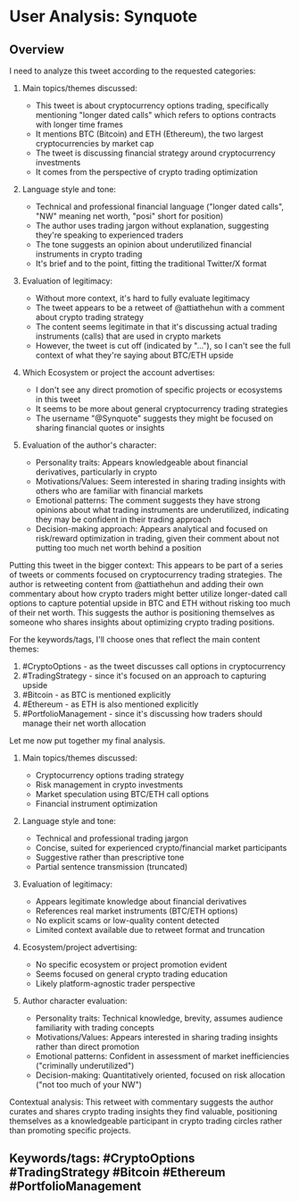 # User Analysis: Synquote

## Overview

<think>
I need to analyze this tweet according to the requested categories:

1. Main topics/themes discussed:
   - This tweet is about cryptocurrency options trading, specifically mentioning "longer dated calls" which refers to options contracts with longer time frames
   - It mentions BTC (Bitcoin) and ETH (Ethereum), the two largest cryptocurrencies by market cap
   - The tweet is discussing financial strategy around cryptocurrency investments
   - It comes from the perspective of crypto trading optimization

2. Language style and tone:
   - Technical and professional financial language ("longer dated calls", "NW" meaning net worth, "posi" short for position)
   - The author uses trading jargon without explanation, suggesting they're speaking to experienced traders
   - The tone suggests an opinion about underutilized financial instruments in crypto trading
   - It's brief and to the point, fitting the traditional Twitter/X format

3. Evaluation of legitimacy:
   - Without more context, it's hard to fully evaluate legitimacy
   - The tweet appears to be a retweet of @attiathehun with a comment about crypto trading strategy
   - The content seems legitimate in that it's discussing actual trading instruments (calls) that are used in crypto markets
   - However, the tweet is cut off (indicated by "..."), so I can't see the full context of what they're saying about BTC/ETH upside

4. Which Ecosystem or project the account advertises:
   - I don't see any direct promotion of specific projects or ecosystems in this tweet
   - It seems to be more about general cryptocurrency trading strategies
   - The username "@Synquote" suggests they might be focused on sharing financial quotes or insights

5. Evaluation of the author's character:
   - Personality traits: Appears knowledgeable about financial derivatives, particularly in crypto
   - Motivations/Values: Seem interested in sharing trading insights with others who are familiar with financial markets
   - Emotional patterns: The comment suggests they have strong opinions about what trading instruments are underutilized, indicating they may be confident in their trading approach
   - Decision-making approach: Appears analytical and focused on risk/reward optimization in trading, given their comment about not putting too much net worth behind a position

Putting this tweet in the bigger context:
This appears to be part of a series of tweets or comments focused on cryptocurrency trading strategies. The author is retweeting content from @attiathehun and adding their own commentary about how crypto traders might better utilize longer-dated call options to capture potential upside in BTC and ETH without risking too much of their net worth. This suggests the author is positioning themselves as someone who shares insights about optimizing crypto trading positions.

For the keywords/tags, I'll choose ones that reflect the main content themes:
1. #CryptoOptions - as the tweet discusses call options in cryptocurrency
2. #TradingStrategy - since it's focused on an approach to capturing upside
3. #Bitcoin - as BTC is mentioned explicitly
4. #Ethereum - as ETH is also mentioned explicitly
5. #PortfolioManagement - since it's discussing how traders should manage their net worth allocation

Let me now put together my final analysis.
</think>

1. Main topics/themes discussed:
   - Cryptocurrency options trading strategy
   - Risk management in crypto investments
   - Market speculation using BTC/ETH call options
   - Financial instrument optimization

2. Language style and tone:
   - Technical and professional trading jargon
   - Concise, suited for experienced crypto/financial market participants
   - Suggestive rather than prescriptive tone
   - Partial sentence transmission (truncated)

3. Evaluation of legitimacy:
   - Appears legitimate knowledge about financial derivatives
   - References real market instruments (BTC/ETH options)
   - No explicit scams or low-quality content detected
   - Limited context available due to retweet format and truncation

4. Ecosystem/project advertising:
   - No specific ecosystem or project promotion evident
   - Seems focused on general crypto trading education
   - Likely platform-agnostic trader perspective

5. Author character evaluation:
   - Personality traits: Technical knowledge, brevity, assumes audience familiarity with trading concepts
   - Motivations/Values: Appears interested in sharing trading insights rather than direct promotion
   - Emotional patterns: Confident in assessment of market inefficiencies ("criminally underutilized")
   - Decision-making: Quantitatively oriented, focused on risk allocation ("not too much of your NW")

Contextual analysis: This retweet with commentary suggests the author curates and shares crypto trading insights they find valuable, positioning themselves as a knowledgeable participant in crypto trading circles rather than promoting specific projects.

Keywords/tags:
#CryptoOptions #TradingStrategy #Bitcoin #Ethereum #PortfolioManagement
---
